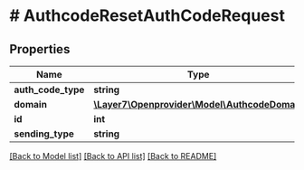 # # AuthcodeResetAuthCodeRequest

## Properties

Name | Type | Description | Notes
------------ | ------------- | ------------- | -------------
**auth_code_type** | **string** |  | [optional]
**domain** | [**\Layer7\Openprovider\Model\AuthcodeDomain**](AuthcodeDomain.md) |  | [optional]
**id** | **int** |  | [optional]
**sending_type** | **string** |  | [optional]

[[Back to Model list]](../../README.md#models) [[Back to API list]](../../README.md#endpoints) [[Back to README]](../../README.md)

